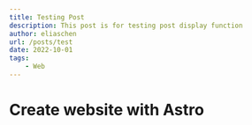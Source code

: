 ```yaml
---
title: Testing Post
description: This post is for testing post display function
author: eliaschen
url: /posts/test
date: 2022-10-01
tags:
    - Web
---
```


# Create website with Astro
